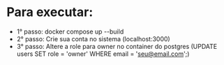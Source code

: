 # Para executar: 
- 1° passo: docker compose up --build
- 2° passo: Crie sua conta no sistema (localhost:3000)
- 3° passo: Altere a role para owner no container do postgres (UPDATE users SET role = 'owner' WHERE email = 'seu@email.com';)

